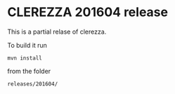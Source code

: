# CLEREZZA 201604 release

This is a partial relase of clerezza.

To build it run

    mvn install

from the folder

    releases/201604/


